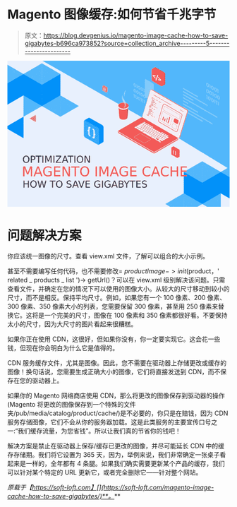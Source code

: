 # Magento 图像缓存:如何节省千兆字节

> 原文：<https://blog.devgenius.io/magento-image-cache-how-to-save-gigabytes-b696ca973852?source=collection_archive---------5----------------------->

![](img/86a435e455545948a9ffd6ffe704b652.png)

# 问题解决方案

你应该统一图像的尺寸。查看 view.xml 文件，了解可以组合的大小示例。

甚至不需要编写任何代码，也不需要修改= $productImage->init($product，' related _ products _ list ')-> getUrl()？可以在 view.xml 级别解决该问题。只需查看文件，并确定在您的情况下可以使用的图像大小。从较大的尺寸移动到较小的尺寸，而不是相反。保持平均尺寸。例如，如果您有一个 100 像素、200 像素、300 像素、350 像素大小的列表，您需要保留 300 像素，甚至用 250 像素来替换它。这将是一个完美的尺寸，图像在 100 像素和 350 像素都很好看。不要保持太小的尺寸，因为大尺寸的图片看起来很糟糕。

如果你正在使用 CDN，这很好，但如果你没有，你一定要实现它。这会花一些钱，但现在你会明白为什么它是值得的。

CDN 服务缓存文件，尤其是图像。因此，您不需要在驱动器上存储更改或缓存的图像！换句话说，您需要生成正确大小的图像，它们将直接发送到 CDN，而不保存在您的驱动器上。

如果你的 Magento 网络商店使用 CDN，那么将更改的图像保存到驱动器的操作(Magento 将更改的图像保存到一个特殊的文件夹/pub/media/catalog/product/cache/)是不必要的，你只是在赔钱，因为 CDN 服务存储图像，它们不会从你的服务器加载。这是此类服务的主要宣传口号之一:“我们缓存流量，为您省钱”。所以让我们真的节省你的钱吧！

解决方案是禁止在驱动器上保存/缓存已更改的图像，并尽可能延长 CDN 中的缓存存储期。我们将它设置为 365 天，因为，举例来说，我们非常确定一张桌子看起来是一样的，全年都有 4 条腿。如果我们确实需要更新某个产品的缓存，我们可以针对某个特定的 URL 更新它，或者完全删除它——针对整个网站。

*原载于【https://soft-loft.com】[](https://soft-loft.com/magento-image-cache-how-to-save-gigabytes/)**。***